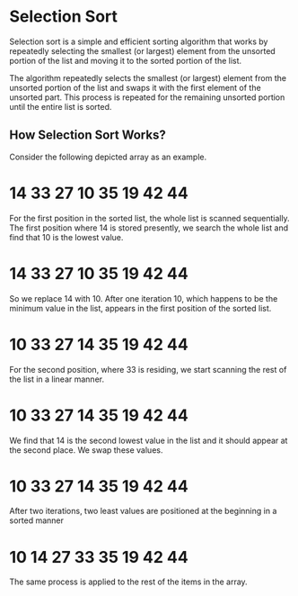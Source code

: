 <h1>Selection Sort</h1>
<p>Selection sort is a simple and efficient sorting algorithm that works by repeatedly selecting the smallest (or largest) element from the unsorted portion of the list and moving it to the sorted portion of the list. </p>

<p>The algorithm repeatedly selects the smallest (or largest) element from the unsorted portion of the list and swaps it with the first element of the unsorted part. This process is repeated for the remaining unsorted portion until the entire list is sorted. </p>

<h2>How Selection Sort Works?</h2>
<p>Consider the following depicted array as an example.</p>
<h1>14 33 27 10 35 19 42 44</h1>

<p>For the first position in the sorted list, the whole list is scanned sequentially. The first position where 14 is stored presently, we search the whole list and find that 10 is the lowest value.</p>
<h1>14 33 27 10 35 19 42 44</h1>

<p>So we replace 14 with 10. After one iteration 10, which happens to be the minimum value in the list, appears in the first position of the sorted list.</p>
<h1>10 33 27 14 35 19 42 44</h1>

<p>For the second position, where 33 is residing, we start scanning the rest of the list in a linear manner.</p>
<h1>10 33 27 14 35 19 42 44</h1>

<p>We find that 14 is the second lowest value in the list and it should appear at the second place. We swap these values.</p>
<h1>10 33 27 14 35 19 42 44</h1>
<p>After two iterations, two least values are positioned at the beginning in a sorted manner</p>
<h1>10 14 27 33 35 19 42 44</h1>
<p>The same process is applied to the rest of the items in the array.</p>
